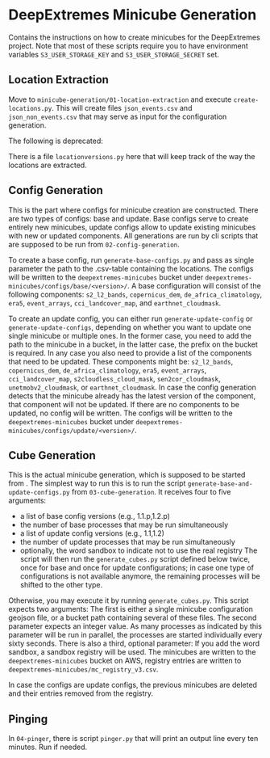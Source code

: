 # DeepExtremes Minicube Generation

Contains the instructions on how to create minicubes for the DeepExtremes 
project.
Note that most of these scripts require you to have environment variables 
`S3_USER_STORAGE_KEY` and `S3_USER_STORAGE_SECRET` set.

## Location Extraction 

Move to `minicube-generation/01-location-extraction` and execute 
`create-locations.py`. 
This will create files `json_events.csv` and `json_non_events.csv` that may
serve as input for the configuration generation.

The following is deprecated:

There is a file `locationversions.py` here that will keep track of the way
the locations are extracted.

## Config Generation

This is the part where configs for minicube creation are constructed.
There are two types of configs: base and update. 
Base configs serve to create entirely new minicubes, update configs allow to
update existing minicubes with new or updated components.
All generations are run by cli scripts that are supposed to be run from
`02-config-generation`. 

To create a base config, run `generate-base-configs.py` and pass as single 
parameter the path to the .csv-table containing the locations.
The configs will be written to the `deepextremes-minicubes` bucket under
`deepextremes-minicubes/configs/base/<version>/`.
A base configuration will consist of the following components: `s2_l2_bands`, 
`copernicus_dem`, `de_africa_climatology`, `era5`, `event_arrays`, 
`cci_landcover_map`, and `earthnet_cloudmask`.

To create an update config, you can either run `generate-update-config` 
or `generate-update-configs`, depending on whether you want to update one single
minicube or multiple ones. In the former case, you need to add the path to the
minicube in a bucket, in the latter case, the prefix on the bucket is required.
In any case you also need to provide a list of the components that need to be
updated.
These components might be: `s2_l2_bands`, 
`copernicus_dem`, `de_africa_climatology`, `era5`, `event_arrays`, 
`cci_landcover_map`, `s2cloudless_cloud_mask`, `sen2cor_cloudmask`, 
`unetmobv2_cloudmask`, or `earthnet_cloudmask`.
In case the config generation detects that the minicube already has the latest
version of the component, that component will not be updated.
If there are no components to be updated, no config will be written.
The configs will be written to the `deepextremes-minicubes` bucket under
`deepextremes-minicubes/configs/update/<version>/`.

## Cube Generation

This is the actual minicube generation, which is supposed to be started from . 
The simplest way to run this is to run the script 
`generate-base-and-update-configs.py`  from `03-cube-generation`. 
It receives four to five arguments: 
* a list of base config versions (e.g., 1.1.p,1.2.p)
* the number of base processes that may be run simultaneously
* a list of update config versions (e.g., 1.1,1.2)
* the number of update processes that may be run simultaneously
* optionally, the word sandbox to indicate not to use the real registry
The script will then run the `generate_cubes.py` script defined below twice, 
once for base and once for update configurations; in case one type of 
configurations is not available anymore, the remaining processes will be shifted 
to the other type. 

Otherwise, you may execute it by running `generate_cubes.py`. 
This script expects two arguments: The first is either a single minicube 
configuration geojson file, or a bucket path containing several of these files. 
The second parameter expects an integer value. As many processes as indicated by 
this parameter will be run in parallel, the processes are started individually
every sixty seconds. There is also a third, optional parameter: If you add the
word sandbox, a sandbox registry will be used. 
The minicubes are written to the `deepextremes-minicubes` bucket on AWS,
registry entries are written to `deepextremes-minicubes/mc_registry_v3.csv`.

In case the configs are update configs, the previous minicubes are deleted and 
their entries removed from the registry.

## Pinging

In `04-pinger`, there is script `pinger.py` that will print an output line 
every ten minutes. Run if needed. 
